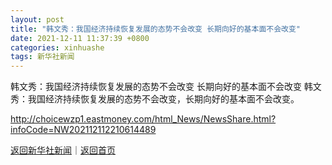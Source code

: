 ```yaml
---
layout: post
title: "韩文秀：我国经济持续恢复发展的态势不会改变 长期向好的基本面不会改变"
date: 2021-12-11 11:37:39 +0800
categories: xinhuashe
tags: 新华社新闻
---
```

韩文秀：我国经济持续恢复发展的态势不会改变 长期向好的基本面不会改变
韩文秀：我国经济持续恢复发展的态势不会改变，长期向好的基本面不会改变。

<http://choicewzp1.eastmoney.com/html_News/NewsShare.html?infoCode=NW202112112210614489>

[返回新华社新闻](//finews.withounder.com/xinhuashe/)｜[返回首页](//finews.withounder.com/)